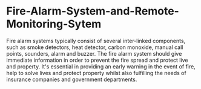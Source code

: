 # Fire-Alarm-System-and-Remote-Monitoring-Sytem
Fire alarm systems typically consist of several inter-linked components, such as smoke detectors, heat detector, carbon monoxide, manual call points, sounders, alarm and buzzer. 
The fire alarm system should give immediate information in order to prevent the fire spread and protect live and property.
It's essential in providing an early warning in the event of fire, help to solve lives and protect property whilst also fulfilling the needs of insurance companies and government departments.
